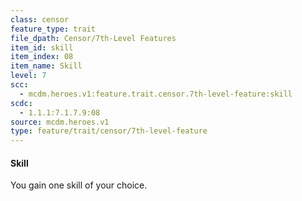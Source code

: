 ```yaml
---
class: censor
feature_type: trait
file_dpath: Censor/7th-Level Features
item_id: skill
item_index: 08
item_name: Skill
level: 7
scc:
  - mcdm.heroes.v1:feature.trait.censor.7th-level-feature:skill
scdc:
  - 1.1.1:7.1.7.9:08
source: mcdm.heroes.v1
type: feature/trait/censor/7th-level-feature
---
```


#### Skill

You gain one skill of your choice.
